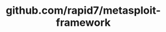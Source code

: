 ---
layout: post
title: github.com/rapid7/metasploit-framework
categories: link
tags: [انگلیسی, برنامه‌نویسی]
---